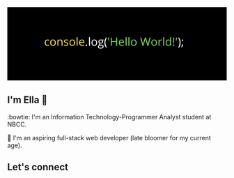 <img src="https://github.com/EllaMoldez/EllaMoldez/blob/main/header-github.png">

## I'm Ella 👋
:bowtie: I'm an Information Technology-Programmer Analyst student at NBCC. 

🌱 I'm an aspiring full-stack web developer (late bloomer for my current age).


## Let's connect

<!--
**EllaMoldez/EllaMoldez** is a ✨ _special_ ✨ repository because its `README.md` (this file) appears on your GitHub profile.

Here are some ideas to get you started:

- 🔭 I’m currently working on ...
- 🌱 I’m currently learning ...
- 👯 I’m looking to collaborate on ...
- 🤔 I’m looking for help with ...
- 💬 Ask me about ...
- 📫 How to reach me: ...
- 😄 Pronouns: ...
- ⚡ Fun fact: ...
-->
